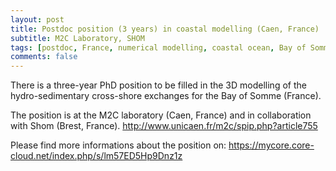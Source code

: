 ```yaml
---
layout: post
title: Postdoc position (3 years) in coastal modelling (Caen, France)
subtitle: M2C Laboratory, SHOM
tags: [postdoc, France, numerical modelling, coastal ocean, Bay of Somme]
comments: false
---
```


There is a three-year PhD position to be filled in the 3D modelling of the hydro-sedimentary cross-shore exchanges for the Bay of Somme (France).

The position is at the M2C laboratory (Caen, France) and in collaboration with Shom (Brest, France).
http://www.unicaen.fr/m2c/spip.php?article755

Please find more informations about the position on:
https://mycore.core-cloud.net/index.php/s/lm57ED5Hp9Dnz1z
